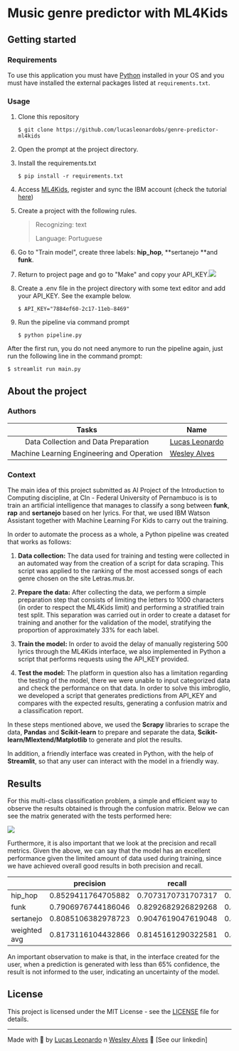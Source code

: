 # Music genre predictor with ML4Kids

## Getting started

### **Requirements**

To use this application you must have [Python](https://www.python.org/downloads/) installed in your OS and you must have installed the external packages listed at `requirements.txt`.

### **Usage**

1. Clone this repository

   ```
   $ git clone https://github.com/lucasleonardobs/genre-predictor-ml4kids
   ```

2. Open the prompt at the project directory.

3. Install the requirements.txt

   ```
   $ pip install -r requirements.txt
   ```

4. Access [ML4Kids](https://machinelearningforkids.co.uk/), register and sync the IBM account (check the tutorial [here](https://github.com/IBM/taxinomitis-docs/raw/master/docs/pdf/machinelearningforkids-ibmer.pdf))

5. Create a project with the following rules.

   > Recognizing: text
   >
   > Language: Portuguese

6. Go to "Train model", create three labels: **hip_hop**, **sertanejo **and **funk**.

7. Return to project page and go to "Make" and copy your API_KEY.![](https://i.imgur.com/KfzcQzQ.png)

8. Create a .env file in the project directory with some text editor and add your API_KEY. See the example below.

   ```
   $ API_KEY="7884ef60-2c17-11eb-8469"
   ```

9. Run the pipeline via command prompt

   ```
   $ python pipeline.py
   ```

After the first run, you do not need anymore to run the pipeline again, just run the following line in the command prompt:

```
$ streamlit run main.py
```

## About the project

### Authors

|                   Tasks                    | Name                                                 |
| :----------------------------------------: | ---------------------------------------------------- |
|    Data Collection and Data Preparation    | [Lucas Leonardo](https://github.com/lucasleonardobs) |
| Machine Learning Engineering and Operation | [Wesley Alves](https://github.com/w-alves/l)         |

### **Context**

The main idea of this project submitted as AI Project of the Introduction to Computing discipline, at CIn - Federal University of Pernambuco is is to train an artificial intelligence that manages to classify a song between **funk**, **rap** and **sertanejo** based on her lyrics. For that, we used IBM Watson Assistant together with Machine Learning For Kids to carry out the training.

In order to automate the process as a whole, a Python pipeline was created that works as follows:

1. **Data collection:** The data used for training and testing were collected in an automated way from the creation of a script for data scraping. This script was applied to the ranking of the most accessed songs of each genre chosen on the site Letras.mus.br.

2. **Prepare the data:** After collecting the data, we perform a simple preparation step that consists of limiting the letters to 1000 characters (in order to respect the ML4Kids limit) and performing a stratified train test split. This separation was carried out in order to create a dataset for training and another for the validation of the model, stratifying the proportion of approximately 33% for each label.

3. **Train the model:** In order to avoid the delay of manually registering 500 lyrics through the ML4Kids interface, we also implemented in Python a script that performs requests using the API_KEY provided.
4. **Test the model:** The platform in question also has a limitation regarding the testing of the model, there we were unable to input categorized data and check the performance on that data. In order to solve this imbroglio, we developed a script that generates predictions from API_KEY and compares with the expected results, generating a confusion matrix and a classification report.

In these steps mentioned above, we used the **Scrapy** libraries to scrape the data, **Pandas** and **Scikit-learn** to prepare and separate the data, **Scikit-learn/Mlextend/Matplotlib** to generate and plot the results.

In addition, a friendly interface was created in Python, with the help of **Streamlit**, so that any user can interact with the model in a friendly way.

## Results

For this multi-class classification problem, a simple and efficient way to observe the results obtained is through the confusion matrix. Below we can see the matrix generated with the tests performed here:

![](https://i.imgur.com/fb8u1bj.png)

Furthermore, it is also important that we look at the precision and recall metrics. Given the above, we can say that the model has an excellent performance given the limited amount of data used during training, since we have achieved overall good results in both precision and recall.

|              | precision          | recall             | f1-score           | support |
| ------------ | ------------------ | ------------------ | ------------------ | ------- |
| hip_hop      | 0.8529411764705882 | 0.7073170731707317 | 0.7733333333333334 | 41.0    |
| funk         | 0.7906976744186046 | 0.8292682926829268 | 0.8095238095238095 | 41.0    |
| sertanejo    | 0.8085106382978723 | 0.9047619047619048 | 0.853932584269663  | 42.0    |
| weighted avg | 0.8173116104432866 | 0.8145161290322581 | 0.8125992854553927 | 124.0   |

An important observation to make is that, in the interface created for the user, when a prediction is generated with less than 65% confidence, the result is not informed to the user, indicating an uncertainty of the model.

## License

This project is licensed under the MIT License - see the [LICENSE](LICENSE) file for details.

---

Made with 💜 by [Lucas Leonardo](https://www.linkedin.com/in/lucasleonardobs/) n [Wesley Alves](https://www.linkedin.com/in/w-alves) 👋 [See our linkedin]

